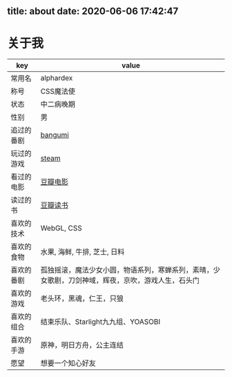title: about
date: 2020-06-06 17:42:47
---
# 关于我

| key | value |
| --- | --- |
| 常用名 | alphardex |
| 称号 | CSS魔法使 |
| 状态 | 中二病晚期 |
| 性别 | 男 |
| 追过的番剧 | [bangumi](https://bangumi.tv/anime/list/399538/collect) |
| 玩过的游戏 | [steam](https://steamcommunity.com/id/namelesswang) |
| 看过的电影 | [豆瓣电影](https://movie.douban.com/mine?status=collect) |
| 读过的书 | [豆瓣读书](https://book.douban.com/mine?status=collect) |
| 喜欢的技术 | WebGL, CSS |
| 喜欢的食物 | 水果, 海鲜, 牛排, 芝士, 日料 |
| 喜欢的番剧 | 孤独摇滚，魔法少女小圆，物语系列，寒蝉系列，素晴，少女歌剧，刀剑神域，辉夜，京吹，游戏人生，石头门 |
| 喜欢的游戏 | 老头环，黑魂，仁王，只狼 |
| 喜欢的组合 | 结束乐队、Starlight九九组、YOASOBI |
| 喜欢的手游 | 原神，明日方舟，公主连结 |
| 愿望 | 想要一个知心好友 |